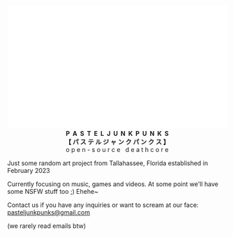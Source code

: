 <p align="center">
  <picture><source media="(prefers-color-scheme: dark)" srcset="PJPLogoWhite.png" height="192"><img alt="PASTELJUNKPUNKS" src="PJPLogoWhite.png"></picture>
  <br><strong>P&nbsp;&nbsp;A&nbsp;&nbsp;S&nbsp;&nbsp;T&nbsp;&nbsp;E&nbsp;&nbsp;L&nbsp;&nbsp;J&nbsp;&nbsp;U&nbsp;&nbsp;N&nbsp;&nbsp;K&nbsp;&nbsp;P&nbsp;&nbsp;U&nbsp;&nbsp;N&nbsp;&nbsp;K&nbsp;&nbsp;S<br>&#x3010;&nbsp;&#x30D1;&nbsp;&#x30B9;&nbsp;&#x30C6;&nbsp;&#x30EB;&nbsp;&#x30B8;&nbsp;&#x30E3;&nbsp;&#x30F3;&nbsp;&#x30AF;&nbsp;&#x30D1;&nbsp;&#x30F3;&nbsp;&#x30AF;&nbsp;&#x30B9;&nbsp;&#x3011;</strong>
<br>o p e n - s o u r c e&nbsp;&nbsp;&nbsp;d e a t h c o r e</p>

Just some random art project from Tallahassee, Florida established in February 2023

Currently focusing on music, games and videos. At some point we'll have some NSFW stuff too ;) Ehehe~

Contact us if you have any inquiries or want to scream at our face: pasteljunkpunks@gmail.com

(we rarely read emails btw)
